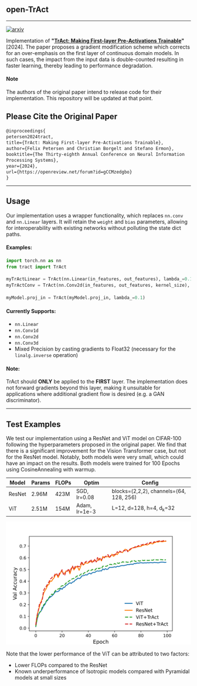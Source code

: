## open-TrAct

---
[![arxiv](https://img.shields.io/badge/arXiv-2410.23970-red)](https://arxiv.org/abs/2410.23970)
 
Implementation of **"[TrAct: Making First-layer Pre-Activations Trainable](https://openreview.net/forum?id=gCCMzedgbo)"** [2024]. The paper proposes a gradient modification scheme which corrects for an over-emphasis on the first layer of continuous domain models. In such cases, the impact from the input data is double-counted resulting in faster learning, thereby leading to performance degradation.

#### Note
The authors of the original paper intend to release code for their implementation. This repository will be updated at that point.

## Please Cite the Original Paper

```
@inproceedings{
petersen2024tract,
title={TrAct: Making First-layer Pre-Activations Trainable},
author={Felix Petersen and Christian Borgelt and Stefano Ermon},
booktitle={The Thirty-eighth Annual Conference on Neural Information Processing Systems},
year={2024},
url={https://openreview.net/forum?id=gCCMzedgbo}
}
```

---

## Usage

Our implementation uses a wrapper functionality, which replaces `nn.conv` and `nn.Linear` layers. It will retain the `weight` and `bias` parameters, allowing for interoperability with existing networks without polluting the state dict paths. 

#### Examples:

```python
import torch.nn as nn
from tract import TrAct

myTrActLinear = TrAct(nn.Linear(in_features, out_features), lambda_=0.1)
myTrActConv = TrAct(nn.Conv2d(in_features, out_features, kernel_size), lambda_=0.1)

myModel.proj_in = TrAct(myModel.proj_in, lambda_=0.1)
```

#### Currently Supports:
- `nn.Linear`
- `nn.Conv1d`
- `nn.Conv2d`
- `nn.Conv3d`
- Mixed Precision by casting gradients to Float32 (necessary for the `linalg.inverse` operation)

#### Note:
TrAct should **ONLY** be applied to the **FIRST** layer. The implementation does not forward gradients beyond this layer, making it unsuitable for applications where additional gradient flow is desired (e.g. a GAN discriminator). 


---
## Test Examples

We test our implementation using a ResNet and ViT model on CIFAR-100 following the hyperparameters proposed in the original paper. We find that there is a significant improvement for the Vision Transformer case, but not for the ResNet model. Notably, both models were very small, which could have an impact on the results. Both models were trained for 100 Epochs using CosineAnnealing with warmup. 

<table>
  <thead>
   <tr>
   <th> Model </th>
   <th> Params </th>
   <th> FLOPs </th>
   <th> Optim </th>
   <th> Config </th>
  </tr>
  </thead>
  <tbody>
    <tr>
    <td> ResNet </td>
    <td> 2.96M </td>
    <td> 423M </td>
    <td> SGD, lr=0.08 </td>
    <td> blocks=(2,2,2), channels=(64, 128, 256) </td>
    </tr>
    <tr>
    <td> ViT </td>
    <td> 2.51M </td>
    <td> 154M </td>
    <td> Adam, lr=1e-3 </td>
    <td> L=12, d=128, h=4, d<sub>k</sub>=32 </td>
  </tbody>
  </table>
   
   
   
   ![CIFAR-100 Comparison](assets/cifar_100.svg)
   
   Note that the lower performance of the ViT can be attributed to two factors:
   - Lower FLOPs compared to the ResNet
   - Known underperformance of Isotropic models compared with Pyramidal models at small sizes
 
   
   
   
   
   
   
   
   
   
   
   
   
   
   
   
   
   
   
